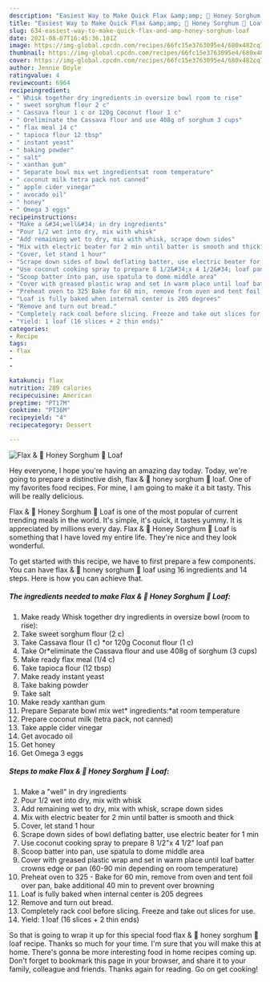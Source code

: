 ```yaml
---
description: "Easiest Way to Make Quick Flax &amp;amp; 🍯 Honey Sorghum 🍞 Loaf"
title: "Easiest Way to Make Quick Flax &amp;amp; 🍯 Honey Sorghum 🍞 Loaf"
slug: 634-easiest-way-to-make-quick-flax-and-amp-honey-sorghum-loaf
date: 2021-08-07T16:45:36.101Z
image: https://img-global.cpcdn.com/recipes/66fc15e3763095e4/680x482cq70/flax-honey-sorghum-loaf-recipe-main-photo.jpg
thumbnail: https://img-global.cpcdn.com/recipes/66fc15e3763095e4/680x482cq70/flax-honey-sorghum-loaf-recipe-main-photo.jpg
cover: https://img-global.cpcdn.com/recipes/66fc15e3763095e4/680x482cq70/flax-honey-sorghum-loaf-recipe-main-photo.jpg
author: Jennie Doyle
ratingvalue: 4
reviewcount: 6964
recipeingredient:
- " Whisk together dry ingredients in oversize bowl room to rise"
- " sweet sorghum flour 2 c"
- " Cassava flour 1 c or 120g Coconut flour 1 c"
- " Oreliminate the Cassava flour and use 408g of sorghum 3 cups"
- " flax meal 14 c"
- " tapioca flour 12 tbsp"
- " instant yeast"
- " baking powder"
- " salt"
- " xanthan gum"
- " Separate bowl mix wet ingredientsat room temperature"
- " coconut milk tetra pack not canned"
- " apple cider vinegar"
- " avocado oil"
- " honey"
- " Omega 3 eggs"
recipeinstructions:
- "Make a &#34;well&#34; in dry ingredients"
- "Pour 1/2 wet into dry, mix with whisk"
- "Add remaining wet to dry, mix with whisk, scrape down sides"
- "Mix with electric beater for 2 min until batter is smooth and thick"
- "Cover, let stand 1 hour"
- "Scrape down sides of bowl deflating batter, use electric beater for 1 min"
- "Use coconut cooking spray to prepare 8 1/2&#34;x 4 1/2&#34; loaf pan"
- "Scoop batter into pan, use spatula to dome middle area"
- "Cover with greased plastic wrap and set in warm place until loaf batter crowns edge or pan (60-90 min depending on room temperature)"
- "Preheat oven to 325 Bake for 60 min, remove from oven and tent foil over pan, bake additional 40 min to prevent over browning"
- "Loaf is fully baked when internal center is 205 degrees"
- "Remove and turn out bread."
- "Completely rack cool before slicing. Freeze and take out slices for use."
- "Yield: 1 loaf (16 slices + 2 thin ends)"
categories:
- Recipe
tags:
- flax
- 
- 

katakunci: flax   
nutrition: 289 calories
recipecuisine: American
preptime: "PT17M"
cooktime: "PT36M"
recipeyield: "4"
recipecategory: Dessert

---
```



![Flax &amp; 🍯 Honey Sorghum 🍞 Loaf](https://img-global.cpcdn.com/recipes/66fc15e3763095e4/680x482cq70/flax-honey-sorghum-loaf-recipe-main-photo.jpg)

Hey everyone, I hope you're having an amazing day today. Today, we're going to prepare a distinctive dish, flax &amp; 🍯 honey sorghum 🍞 loaf. One of my favorites food recipes. For mine, I am going to make it a bit tasty. This will be really delicious.

Flax &amp; 🍯 Honey Sorghum 🍞 Loaf is one of the most popular of current trending meals in the world. It's simple, it's quick, it tastes yummy. It is appreciated by millions every day. Flax &amp; 🍯 Honey Sorghum 🍞 Loaf is something that I have loved my entire life. They're nice and they look wonderful.




To get started with this recipe, we have to first prepare a few components. You can have flax &amp; 🍯 honey sorghum 🍞 loaf using 16 ingredients and 14 steps. Here is how you can achieve that.

<!--inarticleads1-->

##### The ingredients needed to make Flax &amp; 🍯 Honey Sorghum 🍞 Loaf:

1. Make ready  Whisk together dry ingredients in oversize bowl (room to rise):
1. Take  sweet sorghum flour (2 c)
1. Take  Cassava flour (1 c) *or 120g Coconut flour (1 c)
1. Take  Or*eliminate the Cassava flour and use 408g of sorghum (3 cups)
1. Make ready  flax meal (1/4 c)
1. Take  tapioca flour (12 tbsp)
1. Make ready  instant yeast
1. Take  baking powder
1. Take  salt
1. Make ready  xanthan gum
1. Prepare  Separate bowl mix wet* ingredients:*at room temperature
1. Prepare  coconut milk (tetra pack, not canned)
1. Take  apple cider vinegar
1. Get  avocado oil
1. Get  honey
1. Get  Omega 3 eggs




<!--inarticleads2-->

##### Steps to make Flax &amp; 🍯 Honey Sorghum 🍞 Loaf:

1. Make a &#34;well&#34; in dry ingredients
1. Pour 1/2 wet into dry, mix with whisk
1. Add remaining wet to dry, mix with whisk, scrape down sides
1. Mix with electric beater for 2 min until batter is smooth and thick
1. Cover, let stand 1 hour
1. Scrape down sides of bowl deflating batter, use electric beater for 1 min
1. Use coconut cooking spray to prepare 8 1/2&#34;x 4 1/2&#34; loaf pan
1. Scoop batter into pan, use spatula to dome middle area
1. Cover with greased plastic wrap and set in warm place until loaf batter crowns edge or pan (60-90 min depending on room temperature)
1. Preheat oven to 325 - Bake for 60 min, remove from oven and tent foil over pan, bake additional 40 min to prevent over browning
1. Loaf is fully baked when internal center is 205 degrees
1. Remove and turn out bread.
1. Completely rack cool before slicing. Freeze and take out slices for use.
1. Yield: 1 loaf (16 slices + 2 thin ends)




So that is going to wrap it up for this special food flax &amp; 🍯 honey sorghum 🍞 loaf recipe. Thanks so much for your time. I'm sure that you will make this at home. There's gonna be more interesting food in home recipes coming up. Don't forget to bookmark this page in your browser, and share it to your family, colleague and friends. Thanks again for reading. Go on get cooking!
